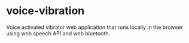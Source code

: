 # voice-vibration
Voice activated vibrator web application that runs locally in the browser using web speech API and web bluetooth.
